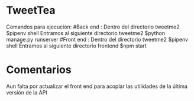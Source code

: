 # TweetTea
Comandos para ejecución:
#Back end :
Dentro del directorio tweetme2
$pipenv shell
Entramos al siguiente directorio tweetme2
$python manage.py runserver
#Front end :
Dentro del directorio tweetme2
$pipenv shell
Entramos al siguiente directorio frontend
$npm start

# Comentarios
Aun falta por actualizar el front end para acoplar las utilidades de la última versión de la API
